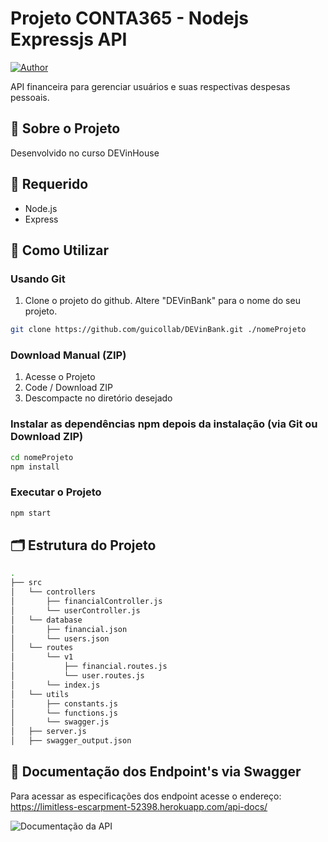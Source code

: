 # Projeto CONTA365 - Nodejs Expressjs API

[![Author](https://img.shields.io/badge/autor-%40guicollab-blue.svg)](https://github.com/guicollab)

API financeira para gerenciar usuários e suas respectivas despesas pessoais.

## 📜 Sobre o Projeto

Desenvolvido no curso DEVinHouse

## 🚨 Requerido

- Node.js
- Express

## 📜 Como Utilizar

### Usando Git

1.  Clone o projeto do github. Altere "DEVinBank" para o nome do seu projeto.

```bash
git clone https://github.com/guicollab/DEVinBank.git ./nomeProjeto
```

### Download Manual (ZIP)

1.  Acesse o Projeto
2.  Code / Download ZIP
3.  Descompacte no diretório desejado

### Instalar as dependências npm depois da instalação (via Git ou Download ZIP)

```bash
cd nomeProjeto
npm install
```

### Executar o Projeto

```bash
npm start
```

## 🗂️ Estrutura do Projeto

```sh
.
├── src
│   └── controllers
│       ├── financialController.js
│       └── userController.js
│   └── database
│       ├── financial.json
│       └── users.json
│   └── routes
│       └── v1
│           ├── financial.routes.js
│           └── user.routes.js
│       └── index.js
│   └── utils
│       ├── constants.js
│       └── functions.js
│       └── swagger.js
│   ├── server.js
│   ├── swagger_output.json
```

## 📜 Documentação dos Endpoint's via Swagger

Para acessar as especificações dos endpoint acesse o endereço: https://limitless-escarpment-52398.herokuapp.com/api-docs/

<img src='' alt='Documentação da API'>
